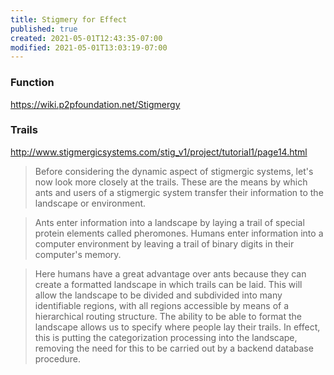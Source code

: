 ```yaml
---
title: Stigmery for Effect
published: true
created: 2021-05-01T12:43:35-07:00
modified: 2021-05-01T13:03:19-07:00
---
```


### Function

https://wiki.p2pfoundation.net/Stigmergy

### Trails

http://www.stigmergicsystems.com/stig_v1/project/tutorial1/page14.html

> Before considering the dynamic aspect of stigmergic systems, let's now look more closely at the trails. These are the means by which ants and users of a stigmergic system transfer their information to the landscape or environment.

> Ants enter information into a landscape by laying a trail of special protein elements called pheromones. Humans enter information into a computer environment by leaving a trail of binary digits in their computer's memory.

> Here humans have a great advantage over ants because they can create a formatted landscape in which trails can be laid. This will allow the landscape to be divided and subdivided into many identifiable regions, with all regions accessible by means of a hierarchical routing structure. The ability to be able to format the landscape allows us to specify where people lay their trails. In effect, this is putting the categorization processing into the landscape, removing the need for this to be carried out by a backend database procedure.
